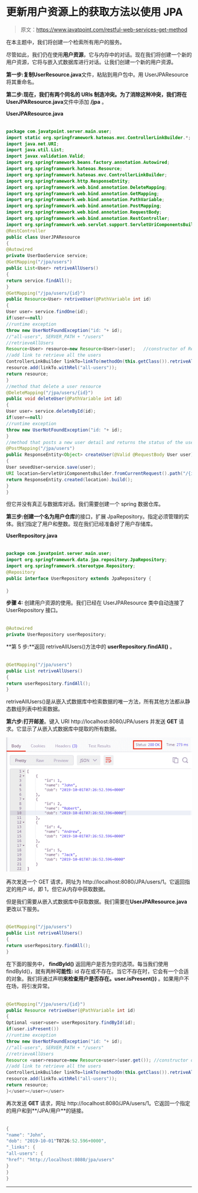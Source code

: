 # 更新用户资源上的获取方法以使用 JPA

> 原文：<https://www.javatpoint.com/restful-web-services-get-method>

在本主题中，我们将创建一个检索所有用户的服务。

尽管如此，我们仍在使用**用户资源**，它与内存中的对话。现在我们将创建一个新的用户资源，它将与嵌入式数据库进行对话。让我们创建一个新的用户资源。

**第一步:**复制**UserResource.java**文件，粘贴到用户包中。用 UserJPAResource 将其重命名。

**第二步:**现在，我们有两个同名的 URIs 制造冲突。为了消除这种冲突，我们将在**UserJPAResource.java**文件中添加 **/jpa** 。

**UserJPAResource.java**

```java

package com.javatpoint.server.main.user;
import static org.springframework.hateoas.mvc.ControllerLinkBuilder.*;
import java.net.URI;
import java.util.List;
import javax.validation.Valid;
import org.springframework.beans.factory.annotation.Autowired;
import org.springframework.hateoas.Resource;
import org.springframework.hateoas.mvc.ControllerLinkBuilder;
import org.springframework.http.ResponseEntity;
import org.springframework.web.bind.annotation.DeleteMapping;
import org.springframework.web.bind.annotation.GetMapping;
import org.springframework.web.bind.annotation.PathVariable;
import org.springframework.web.bind.annotation.PostMapping;
import org.springframework.web.bind.annotation.RequestBody;
import org.springframework.web.bind.annotation.RestController;
import org.springframework.web.servlet.support.ServletUriComponentsBuilder;
@RestController
public class UserJPAResource 
{
@Autowired
private UserDaoService service;
@GetMapping("/jpa/users")
public List<User> retriveAllUsers()
{
return service.findAll();
}
@GetMapping("/jpa/users/{id}")
public Resource<User> retriveUser(@PathVariable int id)
{
User user= service.findOne(id);
if(user==null)
//runtime exception
throw new UserNotFoundException("id: "+ id);
//"all-users", SERVER_PATH + "/users"
//retrieveAllUsers
Resource<User> resource=new Resource<User>(user);	//constructor of Resource class
//add link to retrieve all the users
ControllerLinkBuilder linkTo=linkTo(methodOn(this.getClass()).retriveAllUsers());
resource.add(linkTo.withRel("all-users"));
return resource;
}
//method that delete a user resource
@DeleteMapping("/jpa/users/{id}")
public void deleteUser(@PathVariable int id)
{
User user= service.deleteById(id);
if(user==null)
//runtime exception
throw new UserNotFoundException("id: "+ id);
}
//method that posts a new user detail and returns the status of the user resource
@PostMapping("/jpa/users")
public ResponseEntity<Object> createUser(@Valid @RequestBody User user)	
{
User sevedUser=service.save(user);	
URI location=ServletUriComponentsBuilder.fromCurrentRequest().path("/{id}").buildAndExpand(sevedUser.getId()).toUri();
return ResponseEntity.created(location).build();
}
}

```

但它并没有真正与数据库对话。我们需要创建一个 spring 数据仓库。

**第三步:**创建一个名为**用户仓库**的接口，扩展 JpaRepository。指定必须管理的实体。我们指定了用户和整数。现在我们已经准备好了用户存储库。

**UserRepository.java**

```java

package com.javatpoint.server.main.user;
import org.springframework.data.jpa.repository.JpaRepository;
import org.springframework.stereotype.Repository;
@Repository
public interface UserRepository extends JpaRepository {

} 
```

**步骤 4:** 创建用户资源的使用。我们已经在 UserJPAResource 类中自动连接了 UserRepository 接口。

```java

@Autowired
private UserRepository userRepository;

```

**第 5 步:**返回 retriveAllUsers()方法中的 **userRepository.findAll()** 。

```java

@GetMapping("/jpa/users")
public List retriveAllUsers()
{
return userRepository.findAll();
} 
```

retriveAllUsers()是从嵌入式数据库中检索数据的唯一方法，所有其他方法都从静态数组列表中检索数据。

**第六步:**打开**邮差**。键入 URI http://localhost:8080/JPA/users 并发送 **GET** 请求。它显示了从嵌入式数据库中提取的所有数据。

![Updating GET Methods on User Resource to Use JPA](img/93af0643a2b65dd0fdb18ee49600d79b.png)

再次发送一个 GET 请求，网址为 http://localhost:8080/JPA/users/1。它返回指定的用户 id，即 1，但它从内存中获取数据。

但是我们需要从嵌入式数据库中获取数据。我们需要在**UserJPAResource.java**更改以下服务。

```java

@GetMapping("/jpa/users")
public List retriveAllUsers()
{
return userRepository.findAll();
} 
```

在下面的服务中， **findById()** 返回用户是否为空的选项。每当我们使用 findById()，就有两种**可能性:** id 存在或不存在。当它不存在时，它会有一个合适的对象。我们将通过声明**来检查用户是否存在。user.isPresent())** 。如果用户不在场，将引发异常。

```java

@GetMapping("/jpa/users/{id}")
public Resource retriveUser(@PathVariable int id)
{
Optional <user>user= userRepository.findById(id);
if(user.isPresent())
//runtime exception
throw new UserNotFoundException("id: "+ id);
//"all-users", SERVER_PATH + "/users"
//retrieveAllUsers
Resource <user>resource=new Resource<user>(user.get());	//constructor of Resource class
//add link to retrieve all the users
ControllerLinkBuilder linkTo=linkTo(methodOn(this.getClass()).retriveAllUsers());
resource.add(linkTo.withRel("all-users"));
return resource;
}</user></user></user> 
```

再次发送 **GET** 请求，网址 http://localhost:8080/JPA/users/1。它返回一个指定的用户和到**/JPA/用户**的链接。

```java

{
"name": "John",
"dob": "2019-10-01"T0726:52.596+0000",
"_links": {
"all-users": {
"href": "http://localhost:8080/jpa/users"
}
}
}

```

* * *